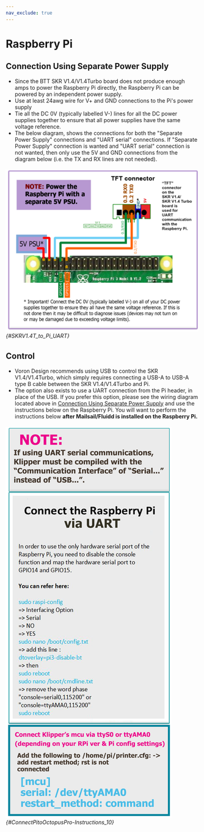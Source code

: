 ```yaml
---
nav_exclude: true
---
```

# Raspberry Pi

## Connection Using Separate Power Supply
* Since the BTT SKR V1.4/V1.4Turbo board does not produce enough amps to power the Raspberry Pi directly, the Raspberry Pi can be powered by an independent power supply.
* Use at least 24awg wire for V+ and GND connections to the Pi's power supply
* Tie all the DC 0V (typically labelled V-) lines for all the DC power supplies together to ensure that all power supplies have the same voltage reference.
* The below diagram, shows the connections for both the "Separate Power Supply" connections and "UART serial" connections.  If "Separate Power Supply" connection is wanted and "UART serial" connection is not wanted, then only use the 5V and GND connections from the diagram below (i.e. the TX and RX lines are not needed).

###### ![](./images/SKRV1.4T_to_Pi_UART.png) {#SKRV1.4T_to_Pi_UART}

## Control

* Voron Design recommends using USB to control the SKR V1.4/V1.4Turbo, which simply requires connecting a USB-A to USB-A type B cable between the SKR V1.4/V1.4Turbo and Pi.
* The option also exists to use a UART connection from the Pi header, in place of the USB.  If you prefer this option, please see the wiring diagram located above in [Connection Using Separate Power Supply](#connection-using-separate-power-supply) and use the instructions below on the Raspberry Pi.  You will want to perform the instructions below **after Mailsail/Fluidd is installed on the Raspberry Pi.**

###### ![](./images/ConnectPitoMCU-Instructions.png) {#ConnectPitoOctopusPro-Instructions_10}